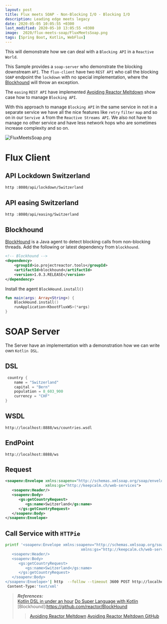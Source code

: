 ```yaml
---
layout: post
title: Flux meets SOAP - Non-Blocking I/O - Blocking I/O
description: Leading edge meets legacy
date: 2020-05-05 10:05:55 +0300
last_modified: 2020-05-10 13:05:55 +0300
image:  2020/flux-meets-soap/FluxMeetsSoap.png
tags: [Spring Boot, Kotlin, WebFlux]
--- 
```


This will demonstrate how we can deal with a `Blocking API` in a `Reactive World`.

This Sample provides a `soap-server` who demonstrate the blocking downstream `API`.
The `flux-client` have two `REST API` who call the blocking `SOAP` endpoint the `lockdown` with no special implementation,
where the [Blockhound](https://github.com/reactor/BlockHound) will throw an exception. 

The `easing` `REST API` have implemented [Avoiding Reactor Meltdown](https://www.youtube.com/watch?v=xCu73WVg8Ps&t=7s) show case how to manage `Blocking API`.

With this approach to manage `Blocking API` in the same service in not in a separate service we have all the nice features like `retry` `filter` `map` and so on in our `Servive A` from the `Reactive Streams API`. 
We also not have to manage no other service and have less network hops who are sometimes increase complexity and so on.


![FluxMeetsSoap.png](/img/FluxMeetsSoap.png)


# Flux Client
## API Lockdown Switzerland
```bash
http :8080/api/lockdown/Switzerland
```

## API easing Switzerland
```bash
http :8080/api/easing/Switzerland
```


## Blockhound
[BlockHound](https://github.com/reactor/BlockHound) is a Java agent to detect blocking calls from non-blocking threads. 
Add the following or latest dependency from `blockhound`.
```xml
<!-- Blockhound	-->
<dependency>
    <groupId>io.projectreactor.tools</groupId>
    <artifactId>blockhound</artifactId>
    <version>1.0.3.RELEASE</version>
</dependency>
```

Install the agent `BlockHound.install()`
```kotlin
fun main(args: Array<String>) {
	BlockHound.install()
	runApplication<KbootFluxWS>(*args)
}
```

# SOAP Server
The Server have an implementation with a demonstration how we can write own `Kotlin DSL`.

## DSL
```kotlin
 country {
    name = "Switzerland"
    capital = "Bern"
    population = 8_603_900
    currency = "CHF"
}
```


## WSDL 
`http://localhost:8888/ws/countries.wsdl`

## EndPoint
`http://localhost:8888/ws`

## Request 
```xml
<soapenv:Envelope xmlns:soapenv="http://schemas.xmlsoap.org/soap/envelope/"
				  xmlns:gs="http://keepcalm.ch/web-services">
   <soapenv:Header/>
   <soapenv:Body>
      <gs:getCountryRequest>
         <gs:name>Switzerland</gs:name>
      </gs:getCountryRequest>
   </soapenv:Body>
</soapenv:Envelope>
```

## Call Service with `HTTPie`

```bash
printf '<soapenv:Envelope xmlns:soapenv="http://schemas.xmlsoap.org/soap/envelope/"
                                  xmlns:gs="http://keepcalm.ch/web-services">
   <soapenv:Header/>
   <soapenv:Body>
      <gs:getCountryRequest>
         <gs:name>Switzerland</gs:name>
      </gs:getCountryRequest>
   </soapenv:Body>
</soapenv:Envelope>'| http  --follow --timeout 3600 POST http://localhost:8888/ws \
 Content-Type:'text/xml'
```

 
> **_References:_**  
>[Kotlin DSL in under an hour](https://www.youtube.com/watch?v=zYNbsVv9oN0)
>[Do Super Language with Kotlin](https://www.youtube.com/watch?v=hYXAFO3q3qU)
>[Blockhound](https://github.com/reactor/BlockHound
>>[Avoiding Reactor Meltdown](https://youtu.be/xCu73WVg8Ps?t=1)
>>[Avoiding Reactor Meltdown GitHub](https://github.com/philsttr/avoiding-reactor-meltdown)
 


 

[jekyll-docs]: https://jekyllrb.com/docs/home
[jekyll-gh]:   https://github.com/jekyll/jekyll
[jekyll-talk]: https://talk.jekyllrb.com/


